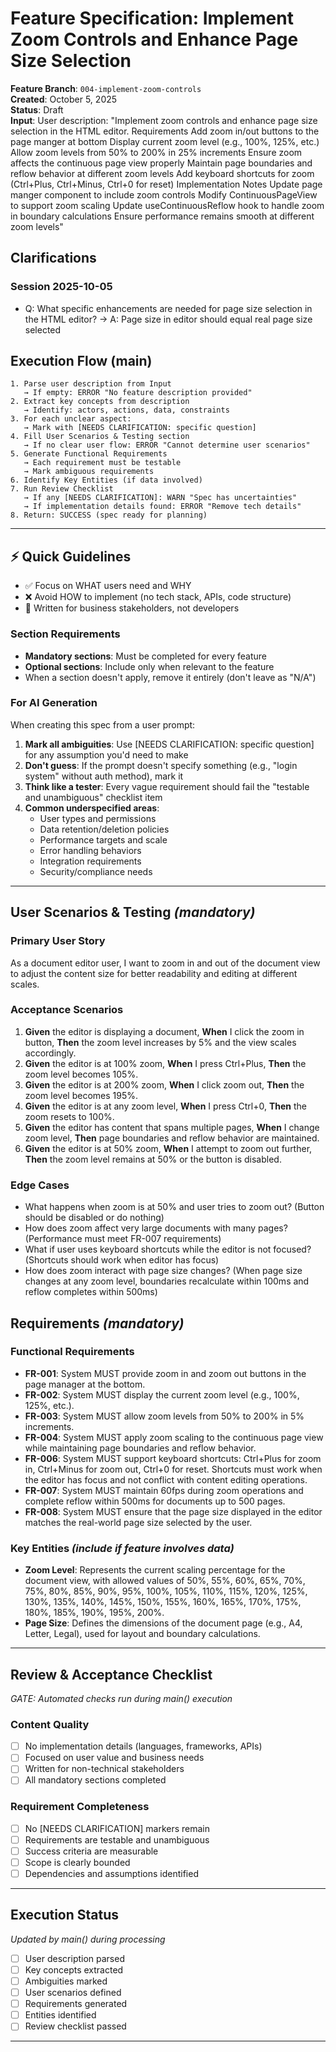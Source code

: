 # Feature Specification: Implement Zoom Controls and Enhance Page Size Selection

**Feature Branch**: `004-implement-zoom-controls`  
**Created**: October 5, 2025  
**Status**: Draft  
**Input**: User description: "Implement zoom controls and enhance page size selection in the HTML editor. Requirements Add zoom in/out buttons to the page manger at bottom Display current zoom level (e.g., 100%, 125%, etc.) Allow zoom levels from 50% to 200% in 25% increments Ensure zoom affects the continuous page view properly Maintain page boundaries and reflow behavior at different zoom levels Add keyboard shortcuts for zoom (Ctrl+Plus, Ctrl+Minus, Ctrl+0 for reset) Implementation Notes Update page manger component to include zoom controls Modify ContinuousPageView to support zoom scaling Update useContinuousReflow hook to handle zoom in boundary calculations Ensure performance remains smooth at different zoom levels"

## Clarifications

### Session 2025-10-05
- Q: What specific enhancements are needed for page size selection in the HTML editor? → A: Page size in editor should equal real page size selected

## Execution Flow (main)
```
1. Parse user description from Input
   → If empty: ERROR "No feature description provided"
2. Extract key concepts from description
   → Identify: actors, actions, data, constraints
3. For each unclear aspect:
   → Mark with [NEEDS CLARIFICATION: specific question]
4. Fill User Scenarios & Testing section
   → If no clear user flow: ERROR "Cannot determine user scenarios"
5. Generate Functional Requirements
   → Each requirement must be testable
   → Mark ambiguous requirements
6. Identify Key Entities (if data involved)
7. Run Review Checklist
   → If any [NEEDS CLARIFICATION]: WARN "Spec has uncertainties"
   → If implementation details found: ERROR "Remove tech details"
8. Return: SUCCESS (spec ready for planning)
```

---

## ⚡ Quick Guidelines
- ✅ Focus on WHAT users need and WHY
- ❌ Avoid HOW to implement (no tech stack, APIs, code structure)
- 👥 Written for business stakeholders, not developers

### Section Requirements
- **Mandatory sections**: Must be completed for every feature
- **Optional sections**: Include only when relevant to the feature
- When a section doesn't apply, remove it entirely (don't leave as "N/A")

### For AI Generation
When creating this spec from a user prompt:
1. **Mark all ambiguities**: Use [NEEDS CLARIFICATION: specific question] for any assumption you'd need to make
2. **Don't guess**: If the prompt doesn't specify something (e.g., "login system" without auth method), mark it
3. **Think like a tester**: Every vague requirement should fail the "testable and unambiguous" checklist item
4. **Common underspecified areas**:
   - User types and permissions
   - Data retention/deletion policies  
   - Performance targets and scale
   - Error handling behaviors
   - Integration requirements
   - Security/compliance needs

---

## User Scenarios & Testing *(mandatory)*

### Primary User Story
As a document editor user, I want to zoom in and out of the document view to adjust the content size for better readability and editing at different scales.

### Acceptance Scenarios
1. **Given** the editor is displaying a document, **When** I click the zoom in button, **Then** the zoom level increases by 5% and the view scales accordingly.
2. **Given** the editor is at 100% zoom, **When** I press Ctrl+Plus, **Then** the zoom level becomes 105%.
3. **Given** the editor is at 200% zoom, **When** I click zoom out, **Then** the zoom level becomes 195%.
4. **Given** the editor is at any zoom level, **When** I press Ctrl+0, **Then** the zoom resets to 100%.
5. **Given** the editor has content that spans multiple pages, **When** I change zoom level, **Then** page boundaries and reflow behavior are maintained.
6. **Given** the editor is at 50% zoom, **When** I attempt to zoom out further, **Then** the zoom level remains at 50% or the button is disabled.

### Edge Cases
- What happens when zoom is at 50% and user tries to zoom out? (Button should be disabled or do nothing)
- How does zoom affect very large documents with many pages? (Performance must meet FR-007 requirements)
- What if user uses keyboard shortcuts while the editor is not focused? (Shortcuts should work when editor has focus)
- How does zoom interact with page size changes? (When page size changes at any zoom level, boundaries recalculate within 100ms and reflow completes within 500ms)

## Requirements *(mandatory)*

### Functional Requirements
- **FR-001**: System MUST provide zoom in and zoom out buttons in the page manager at the bottom.
- **FR-002**: System MUST display the current zoom level (e.g., 100%, 125%, etc.).
- **FR-003**: System MUST allow zoom levels from 50% to 200% in 5% increments.
- **FR-004**: System MUST apply zoom scaling to the continuous page view while maintaining page boundaries and reflow behavior.
- **FR-006**: System MUST support keyboard shortcuts: Ctrl+Plus for zoom in, Ctrl+Minus for zoom out, Ctrl+0 for reset. Shortcuts must work when the editor has focus and not conflict with content editing operations.
- **FR-007**: System MUST maintain 60fps during zoom operations and complete reflow within 500ms for documents up to 500 pages.
- **FR-008**: System MUST ensure that the page size displayed in the editor matches the real-world page size selected by the user.

### Key Entities *(include if feature involves data)*
- **Zoom Level**: Represents the current scaling percentage for the document view, with allowed values of 50%, 55%, 60%, 65%, 70%, 75%, 80%, 85%, 90%, 95%, 100%, 105%, 110%, 115%, 120%, 125%, 130%, 135%, 140%, 145%, 150%, 155%, 160%, 165%, 170%, 175%, 180%, 185%, 190%, 195%, 200%.
- **Page Size**: Defines the dimensions of the document page (e.g., A4, Letter, Legal), used for layout and boundary calculations.

---

## Review & Acceptance Checklist
*GATE: Automated checks run during main() execution*

### Content Quality
- [ ] No implementation details (languages, frameworks, APIs)
- [ ] Focused on user value and business needs
- [ ] Written for non-technical stakeholders
- [ ] All mandatory sections completed

### Requirement Completeness
- [ ] No [NEEDS CLARIFICATION] markers remain
- [ ] Requirements are testable and unambiguous  
- [ ] Success criteria are measurable
- [ ] Scope is clearly bounded
- [ ] Dependencies and assumptions identified

---

## Execution Status
*Updated by main() during processing*

- [ ] User description parsed
- [ ] Key concepts extracted
- [ ] Ambiguities marked
- [ ] User scenarios defined
- [ ] Requirements generated
- [ ] Entities identified
- [ ] Review checklist passed

---
